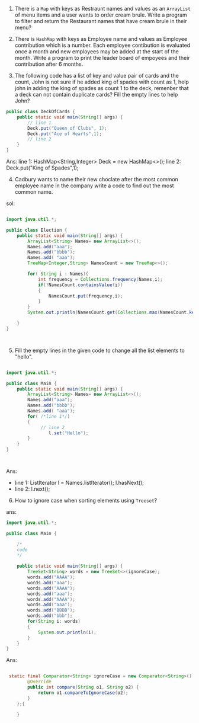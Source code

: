 1. There is a `Map` with keys as Restraunt names and values as an `ArrayList` of menu items and a user wants to order cream brule. Write a program to filter and return the Restaurant names that have cream brule in their menu?

2. There is `HashMap` with keys as Employee name and values as Employee contribution which is a number. Each employee contibution is evaluated once a month and new employees may be added at the start of the month. Write a program to print the leader board of empoyees and their contribution after 6 months.

3. The following code has a list of key and value pair of cards and the count, John is not sure if he added king of spades with count as 1, help john in adding the king of spades as count 1 to the deck, remenber that a deck can not contain duplicate cards? Fill the empty lines to help John?

``` java
public class DeckOfCards {
    public static void main(String[] args) {
        // line 1
        Deck.put("Queen of Clubs", 1);
        Deck.put("Ace of Hearts",1);
        // line 2
    }
}

```

Ans: line 1: HashMap<String,Integer> Deck = new HashMap<>();
     line 2: Deck.put("King of Spades",1);

4. Cadbury wants to name their new choclate after the most common employee name in the company write a code to find out the most common name.

sol:

``` java

import java.util.*;

public class Election {
    public static void main(String[] args) {
        ArrayList<String> Names= new ArrayList<>();
        Names.add("aaa");
        Names.add("bbbb");
        Names.add( "aaa");
        TreeMap<Integer,String> NamesCount = new TreeMap<>();

        for( String i : Names){
            int frequency = Collections.frequency(Names,i);
            if(!NamesCount.containsValue(i))
            {
                NamesCount.put(frequency,i);
            }
        }
        System.out.println(NamesCount.get(Collections.max(NamesCount.keySet())));

    }
}




```

5. Fill the empty lines in the given code to change all the list elements to "hello".

``` java

import java.util.*;

public class Main {
    public static void main(String[] args) {
        ArrayList<String> Names= new ArrayList<>();
        Names.add("aaa");
        Names.add("bbbb");
        Names.add( "aaa");
        for( /*line 1*/)
        {
             // line 2   
                l.set("Hello");
        }
    }
}




```

Ans: 

- line 1: ListIterator<String> l = Names.listIterator(); l.hasNext(); 
- line 2: l.next(); 

6. How to ignore case when sorting elements using `Treeset`?

ans: 

``` java
import java.util.*;

public class Main {

    /*
    code 
    */
   
    public static void main(String[] args) {
        TreeSet<String> words = new TreeSet<>(ignoreCase);
        words.add("AAAA");
        words.add("aaa");
        words.add("AAAA");
        words.add("aaa");
        words.add("AAAA");
        words.add("aaa");
        words.add("BBBB");
        words.add("bbb");
        for(String i: words)
        {
            System.out.println(i);
        }
    }
}

``` 
Ans: 

``` java

 static final Comparator<String> ignoreCase = new Comparator<String>() {
        @Override
        public int compare(String o1, String o2) {
            return o1.compareToIgnoreCase(o2);
        }
    };{

    }

``` 




  